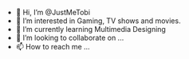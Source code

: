 - 👋 Hi, I’m @JustMeTobi
- 👀 I’m interested in Gaming, TV shows and movies.
- 🌱 I’m currently learning Multimedia Designing
- 💞️ I’m looking to collaborate on ...
- 📫 How to reach me ...

<!---
JustMeTobi/JustMeTobi is a ✨ special ✨ repository because its `README.md` (this file) appears on your GitHub profile.
You can click the Preview link to take a look at your changes.
--->
